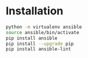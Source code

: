 # Installation



``` bash
python -m virtualenv ansible
source ansible/bin/activate
pip install ansible
pip install --upgrade pip
pip install ansible-lint
```
